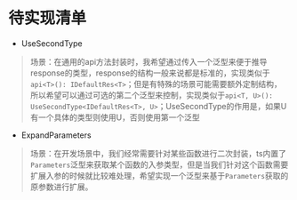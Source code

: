 # 待实现清单

+ UseSecondType
> 场景：在通用的api方法封装时，我希望通过传入一个泛型来便于推导response的类型，response的结构一般来说都是标准的，实现类似于`api<T>(): IDefaultRes<T>`；但是有特殊的场景可能需要额外定制结构，所以希望可以通过可选的第二个泛型来控制，实现类似于`api<T, U>(): UseSecondType<IDefaultRes<T>, U>`；UseSecondType的作用是，如果U有一个具体的类型则使用U，否则使用第一个泛型

+ ExpandParameters
> 场景：在开发场景中，我们经常需要针对某些函数进行二次封装，ts内置了`Parameters`泛型来获取某个函数的入参类型，但是当我们针对这个函数需要扩展入参的时候就比较难处理，希望实现一个泛型来基于`Parameters`获取的原参数进行扩展。